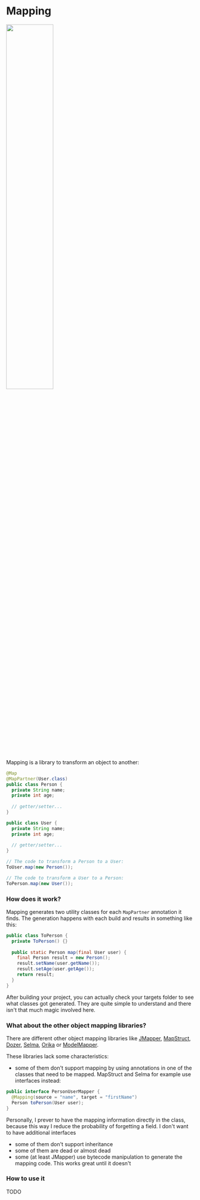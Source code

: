 # Mapping
<p>
<img src="https://user-images.githubusercontent.com/15355551/103802585-a96c0800-504f-11eb-9678-74d0e6c2f86a.png" width="50%" height=50%">
</p>

Mapping is a library to transform an object to another:
```java
@Map
@MapPartner(User.class)
public class Person {
  private String name;
  private int age;
  
  // getter/setter...
}

public class User {
  private String name;
  private int age;
  
  // getter/setter...
}

// The code to transform a Person to a User:
ToUser.map(new Person());

// The code to transform a User to a Person:
ToPerson.map(new User());
```
### How does it work?
Mapping generates two utility classes for each `MapPartner` annotation it finds. The generation happens with each build and results in something like this:
```java
public class ToPerson {
  private ToPerson() {}
  
  public static Person map(final User user) {
    final Person result = new Person();
    result.setName(user.getName());
    result.setAge(user.getAge());
    return result;
  }
}
```
After building your project, you can actually check your targets folder to see what classes got generated. They are quite simple to understand and there isn't that much magic involved here.  

### What about the other object mapping libraries?
There are different other object mapping libraries like [JMapper](https://github.com/jmapper-framework/jmapper-core), [MapStruct](https://github.com/mapstruct/mapstruct), [Dozer](https://github.com/DozerMapper/dozer), [Selma](https://github.com/xebia-france/selma), [Orika](https://github.com/orika-mapper/orika) or [ModelMapper](https://github.com/modelmapper/modelmapper).  
  
These libraries lack some characteristics:  
- some of them don't support mapping by using annotations in one of the classes that need to be mapped. MapStruct and Selma for example use interfaces instead:  
```java
public interface PersonUserMapper {
  @Mapping(source = "name", target = "firstName")
  Person toPerson(User user);
}
```
Personally, I prever to have the mapping information directly in the class, because this way I reduce the probability of forgetting a field. I don't want to have additional interfaces
- some of them don't support inheritance  
- some of them are dead or almost dead  
- some (at least JMapper) use bytecode manipulation to generate the mapping code. This works great until it doesn't  

### How to use it
TODO
